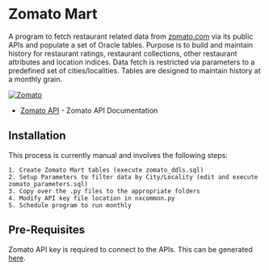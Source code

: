 # Zomato Mart


A program to fetch restaurant related data from [zomato.com](https://www.zomato.com) via its public APIs and populate a set of Oracle tables. Purpose is to build and maintain history for restaurant ratings, restaurant collections, other restaurant attributes and location indices. Data fetch is restricted via parameters to a predefined set of cities/localities. Tables are designed to maintain history at a monthly grain. 

[![Zomato](https://b.zmtcdn.com/images/developers/zomato-developers-logo.png)](https://developers.zomato.com/)
* [Zomato API](https://developers.zomato.com/api) - Zomato API Documentation


Installation
------------
This process is currently manual and involves the following steps:

    1. Create Zomato Mart tables (execute zomato_ddls.sql)
    2. Setup Parameters to filter data by City/Locality (edit and execute zomato_parameters.sql)
    3. Copy over the .py files to the appropriate folders
    4. Modify API key file location in nxcommon.py
    5. Schedule program to run monthly

Pre-Requisites
------------
Zomato API key is required to connect to the APIs. This can be generated [here](https://developers.zomato.com/api).
